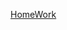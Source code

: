 
[HomeWork](https://docs.google.com/document/d/1dAOusDjxus7Zi-XWTA7NIQsuDepZObISFyk9hurrT_Y/edit?usp=sharing)  

